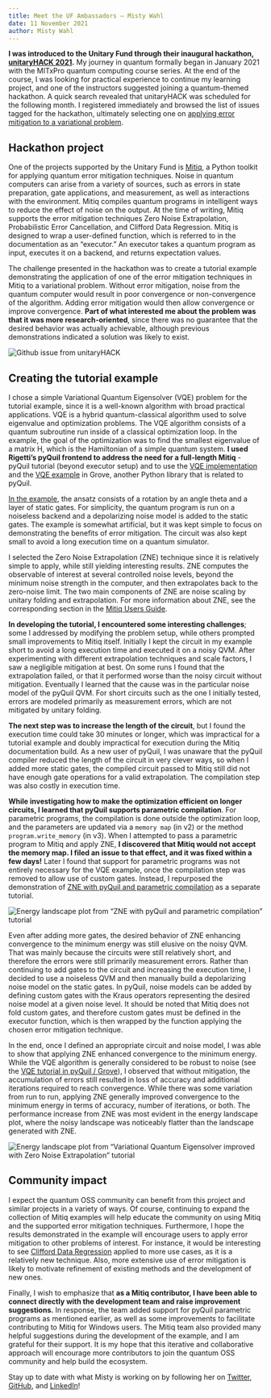 ```yaml
---
title: Meet the UF Ambassadors – Misty Wahl
date: 11 November 2021
author: Misty Wahl
---
```


**I was introduced to the Unitary Fund through their inaugural hackathon, [unitaryHACK 2021](https://unitaryfund.github.io/unitaryhack/index.html).** My journey in quantum formally began in January 2021 with the MITxPro quantum computing course series. At the end of the course, I was looking for practical experience to continue my learning project, and one of the instructors suggested joining a quantum-themed hackathon. A quick search revealed that unitaryHACK was scheduled for the following month. I registered immediately and browsed the list of issues tagged for the hackathon, ultimately selecting one on [applying error mitigation to a variational problem](https://github.com/unitaryfund/mitiq/issues/529).

## Hackathon project

One of the projects supported by the Unitary Fund is [Mitiq](https://mitiq.readthedocs.io/en/stable/readme.html), a Python toolkit for applying quantum error mitigation techniques. Noise in quantum computers can arise from a variety of sources, such as errors in state preparation, gate applications, and measurement, as well as interactions with the environment. Mitiq compiles quantum programs in intelligent ways to reduce the effect of noise on the output. At the time of writing, Mitiq supports the error mitigation techniques Zero Noise Extrapolation, Probabilistic Error Cancellation, and Clifford Data Regression. Mitiq is designed to wrap a user-defined function, which is referred to in the documentation as an “executor.” An executor takes a quantum program as input, executes it on a backend, and returns expectation values.

The challenge presented in the hackathon was to create a tutorial example demonstrating the application of one of the error mitigation techniques in Mitiq to a variational problem. Without error mitigation, noise from the quantum computer would result in poor convergence or non-convergence of the algorithm. Adding error mitigation would then allow convergence or improve convergence. **Part of what interested me about the problem was that it was more research-oriented**, since there was no guarantee that the desired behavior was actually achievable, although previous demonstrations indicated a solution was likely to exist.

![Github issue from unitaryHACK](../images/ambassador_wahl_intro_card.png "Github issue from unitaryHACK")

## Creating the tutorial example

I chose a simple Variational Quantum Eigensolver (VQE) problem for the tutorial example, since it is a well-known algorithm with broad practical applications. VQE is a hybrid quantum-classical algorithm used to solve eigenvalue and optimization problems. The VQE algorithm consists of a quantum subroutine run inside of a classical optimization loop. In the example, the goal of the optimization was to find the smallest eigenvalue of a matrix H, which is the Hamiltonian of a simple quantum system. **I used Rigetti’s pyQuil frontend to address the need for a full-length Mitiq** - pyQuil tutorial (beyond executor setup) and to use the [VQE implementation](https://github.com/rigetti/grove/tree/master/grove/pyvqe) and the [VQE example](https://grove-docs.readthedocs.io/en/latest/vqe.html) in Grove, another Python library that is related to pyQuil.

[In the example](https://mitiq.readthedocs.io/en/stable/examples/vqe-pyquil-demo.html), the ansatz consists of a rotation by an angle theta and a layer of static gates. For simplicity, the quantum program is run on a noiseless backend and a depolarizing noise model is added to the static gates. The example is somewhat artificial, but it was kept simple to focus on demonstrating the benefits of error mitigation. The circuit was also kept small to avoid a long execution time on a quantum simulator.

 I selected the Zero Noise Extrapolation (ZNE) technique since it is relatively simple to apply, while still yielding interesting results.  ZNE computes the observable of interest at several controlled noise levels, beyond the minimum noise strength in the computer, and then extrapolates back to the zero-noise limit. The two main components of ZNE are noise scaling by unitary folding and extrapolation. For more information about ZNE, see the corresponding section in the [Mitiq Users Guide](https://mitiq.readthedocs.io/en/stable/guide/guide.html).

**In developing the tutorial, I encountered some interesting challenges**; some I addressed by modifying the problem setup, while others prompted small improvements to Mitiq itself. Initially I kept the circuit in my example short to avoid a long execution time and executed it on a noisy QVM. After experimenting with different extrapolation techniques and scale factors, I saw a negligible mitigation at best. On some runs I found that the extrapolation failed, or that it performed worse than the noisy circuit without mitigation. Eventually I learned that the cause was in the particular noise model of the pyQuil QVM. For short circuits such as the one I initially tested, errors are modeled primarily as measurement errors, which are not mitigated by unitary folding.

**The next step was to increase the length of the circuit**, but I found the execution time could take 30 minutes or longer, which was impractical for a tutorial example and doubly impractical for execution during the Mitiq documentation build. As a new user of pyQuil, I was unaware that the pyQuil compiler reduced the length of the circuit in very clever ways, so when I added more static gates, the compiled circuit passed to Mitiq still did not have enough gate operations for a valid extrapolation. The compilation step was also costly in execution time.

**While investigating how to make the optimization efficient on longer circuits, I learned that pyQuil supports parametric compilation**. For parametric programs, the compilation is done outside the optimization loop, and the parameters are updated via a `memory map` (in v2) or the method `program.write_memory` (in v3). When I attempted to pass a parametric program to Mitiq and apply ZNE, **I discovered that Mitiq would not accept the memory map. I filed an issue to that effect, and it was fixed within a few days!** Later I found that support for parametric programs was not entirely necessary for the VQE example, once the compilation step was removed to allow use of custom gates. Instead, I repurposed the demonstration of [ZNE with pyQuil and parametric compilation](https://mitiq.readthedocs.io/en/stable/examples/pyquil_demo.html) as a separate tutorial.

![Energy landscape plot from “ZNE with pyQuil and parametric compilation” tutorial](../images/ambassador_wahl_intro_pyquil.png "Energy landscape plot from “ZNE with pyQuil and parametric compilation” tutorial")

Even after adding more gates, the desired behavior of ZNE enhancing convergence to the minimum energy was still elusive on the noisy QVM. That was mainly because the circuits were still relatively short, and therefore the errors were still primarily measurement errors. Rather than continuing to add gates to the circuit and increasing the execution time, I decided to use a noiseless QVM and then manually build a depolarizing noise model on the static gates. In pyQuil, noise models can be added by defining custom gates with the Kraus operators representing the desired noise model at a given noise level. It should be noted that Mitiq does not fold custom gates, and therefore custom gates must be defined in the executor function, which is then wrapped by the function applying the chosen error mitigation technique.

In the end, once I defined an appropriate circuit and noise model, I was able to show that applying ZNE enhanced convergence to the minimum energy. While the VQE algorithm is generally considered to be robust to noise (see the [VQE tutorial in pyQuil / Grove](https://grove-docs.readthedocs.io/en/latest/vqe.html)), I observed that without mitigation, the accumulation of errors still resulted in loss of accuracy and additional iterations required to reach convergence. While there was some variation from run to run, applying ZNE generally improved convergence to the minimum energy in terms of accuracy, number of iterations, or both. The performance increase from ZNE was most evident in the energy landscape plot, where the noisy landscape was noticeably flatter than the landscape generated with ZNE.

![Energy landscape plot from “Variational Quantum Eigensolver improved with Zero Noise Extrapolation” tutorial](../images/ambassador_wahl_intro_landscape.png "Energy landscape plot from “Variational Quantum Eigensolver improved with Zero Noise Extrapolation” tutorial")

## Community impact

I expect the quantum OSS community can benefit from this project and similar projects in a variety of ways. Of course, continuing to expand the collection of Mitiq examples will help educate the community on using Mitiq and the supported error mitigation techniques. Furthermore, I hope the results demonstrated in the example will encourage users to apply error mitigation to other problems of interest. For instance, it would be interesting to see [Clifford Data Regression](https://mitiq.readthedocs.io/en/stable/examples/cdr_api.html) applied to more use cases, as it is a relatively new technique. Also, more extensive use of error mitigation is likely to motivate refinement of existing methods and the development of new ones.

Finally, I wish to emphasize that **as a Mitiq contributor, I have been able to connect directly with the development team and raise improvement suggestions.** In response, the team added support for pyQuil parametric programs as mentioned earlier, as well as some improvements to facilitate contributing to Mitiq for Windows users. The Mitiq team also provided many helpful suggestions during the development of the example, and I am grateful for their support. It is my hope that this iterative and collaborative approach will encourage more contributors to join the quantum OSS community and help build the ecosystem.

<p class="leading-block"> Stay up to date with what Misty is working on by following her on <a href="https://twitter.com/mistyawahl" target="_blank">Twitter</a>, <a href="https://github.com/Misty-W" target="_blank">GitHub</a>, and <a href="https://www.linkedin.com/in/misty-wahl" target="_blank">LinkedIn</a>!</p>
